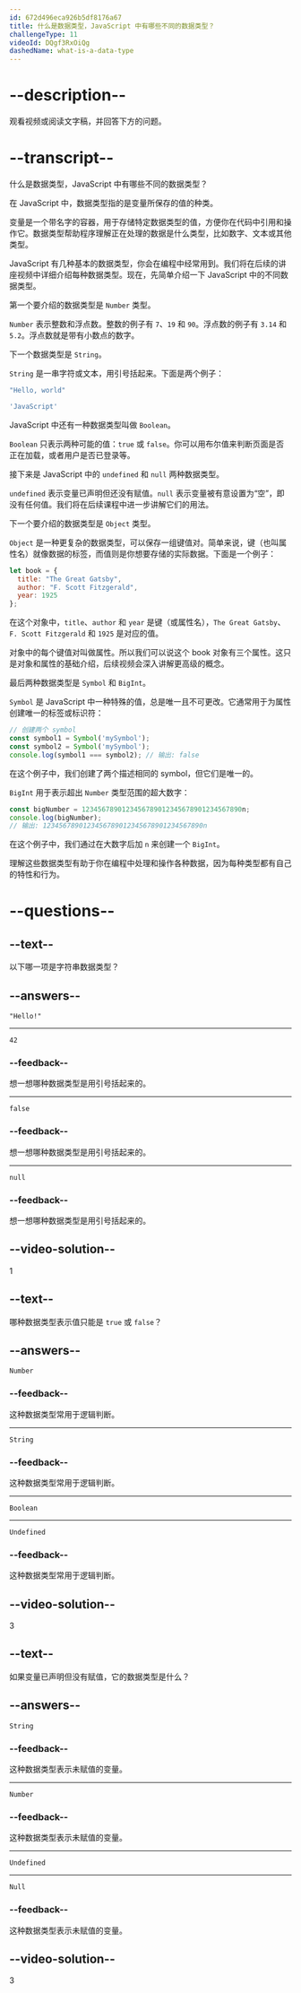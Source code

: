 ```yaml
---
id: 672d496eca926b5df8176a67
title: 什么是数据类型，JavaScript 中有哪些不同的数据类型？
challengeType: 11
videoId: DQgf3RxOiQg
dashedName: what-is-a-data-type
---
```


# --description--

观看视频或阅读文字稿，并回答下方的问题。

# --transcript--

什么是数据类型，JavaScript 中有哪些不同的数据类型？

在 JavaScript 中，数据类型指的是变量所保存的值的种类。

变量是一个带名字的容器，用于存储特定数据类型的值，方便你在代码中引用和操作它。数据类型帮助程序理解正在处理的数据是什么类型，比如数字、文本或其他类型。

JavaScript 有几种基本的数据类型，你会在编程中经常用到。我们将在后续的讲座视频中详细介绍每种数据类型。现在，先简单介绍一下 JavaScript 中的不同数据类型。

第一个要介绍的数据类型是 `Number` 类型。

`Number` 表示整数和浮点数。整数的例子有 `7`、`19` 和 `90`。浮点数的例子有 `3.14` 和 `5.2`。浮点数就是带有小数点的数字。

下一个数据类型是 `String`。

`String` 是一串字符或文本，用引号括起来。下面是两个例子：

```js
"Hello, world"
```

```js
'JavaScript'
```

JavaScript 中还有一种数据类型叫做 `Boolean`。

`Boolean` 只表示两种可能的值：`true` 或 `false`。你可以用布尔值来判断页面是否正在加载，或者用户是否已登录等。

接下来是 JavaScript 中的 `undefined` 和 `null` 两种数据类型。

`undefined` 表示变量已声明但还没有赋值。`null` 表示变量被有意设置为“空”，即没有任何值。我们将在后续课程中进一步讲解它们的用法。

下一个要介绍的数据类型是 `Object` 类型。

`Object` 是一种更复杂的数据类型，可以保存一组键值对。简单来说，键（也叫属性名）就像数据的标签，而值则是你想要存储的实际数据。下面是一个例子：

```js
let book = {
  title: "The Great Gatsby",
  author: "F. Scott Fitzgerald",
  year: 1925
};
```

在这个对象中，`title`、`author` 和 `year` 是键（或属性名），`The Great Gatsby`、`F. Scott Fitzgerald` 和 `1925` 是对应的值。

对象中的每个键值对叫做属性。所以我们可以说这个 book 对象有三个属性。这只是对象和属性的基础介绍，后续视频会深入讲解更高级的概念。

最后两种数据类型是 `Symbol` 和 `BigInt`。

`Symbol` 是 JavaScript 中一种特殊的值，总是唯一且不可更改。它通常用于为属性创建唯一的标签或标识符：

```js
// 创建两个 symbol
const symbol1 = Symbol('mySymbol');
const symbol2 = Symbol('mySymbol');
console.log(symbol1 === symbol2); // 输出: false
```

在这个例子中，我们创建了两个描述相同的 symbol，但它们是唯一的。

`BigInt` 用于表示超出 `Number` 类型范围的超大数字：

```js
const bigNumber = 1234567890123456789012345678901234567890n;
console.log(bigNumber);
// 输出: 1234567890123456789012345678901234567890n
```

在这个例子中，我们通过在大数字后加 `n` 来创建一个 `BigInt`。

理解这些数据类型有助于你在编程中处理和操作各种数据，因为每种类型都有自己的特性和行为。

# --questions--

## --text--

以下哪一项是字符串数据类型？

## --answers--

`"Hello!"`

---

`42`

### --feedback--

想一想哪种数据类型是用引号括起来的。

---

`false`

### --feedback--

想一想哪种数据类型是用引号括起来的。

---

`null`

### --feedback--

想一想哪种数据类型是用引号括起来的。

## --video-solution--

1

## --text--

哪种数据类型表示值只能是 `true` 或 `false`？

## --answers--

`Number`

### --feedback--

这种数据类型常用于逻辑判断。

---

`String`

### --feedback--

这种数据类型常用于逻辑判断。

---

`Boolean`

---

`Undefined`

### --feedback--

这种数据类型常用于逻辑判断。

## --video-solution--

3

## --text--

如果变量已声明但没有赋值，它的数据类型是什么？

## --answers--

`String`

### --feedback--

这种数据类型表示未赋值的变量。

---

`Number`

### --feedback--

这种数据类型表示未赋值的变量。

---

`Undefined`

---

`Null`

### --feedback--

这种数据类型表示未赋值的变量。

## --video-solution--

3

